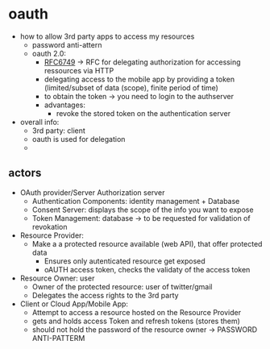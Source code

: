 # oauth

- how to allow 3rd party apps to access my resources
  - password anti-attern
  - oauth 2.0:
    - [RFC6749](http://tools.ietf.org/html/rfc6749) -> RFC for delegating authorization for accessing ressources via HTTP
    - delegating access to the mobile app by providing a token (limited/subset of data (scope), finite period of time)
    - to obtain the token -> you need to login to the authserver
    - advantages:
      - revoke the stored token on the authentication server
- overall info:
  - 3rd party: client
  - oauth is used for delegation
  - 

## actors

- OAuth provider/Server Authorization server
  - Authentication Components: identity management + Database
  - Consent Server: displays the scope of the info you want to expose
  - Token Management: database -> to be requested for validation of revokation
- Resource Provider:
  - Make a a protected resource available (web API), that offer protected data
    - Ensures only autenticated resource get exposed
    - oAUTH access token, checks the validaty of the access token
- Resource Owner: user
  - Owner of the protected resource: user of twitter/gmail
  - Delegates the access rights to the 3rd party
- Client or Cloud App/Mobile App:
  - Attempt to access a resource hosted on the Resource Provider
  - gets and holds access Token and refresh tokens (stores them)
  - should not hold the password of the resource owner -> PASSWORD ANTI-PATTERM
